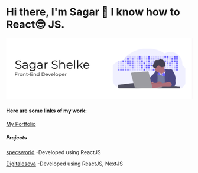 # Hi there, I'm Sagar 👋 I know how to React:sunglasses: JS.

![Web Developer](https://github.com/seeprogramming/seeprogramming/blob/master/My%20Post.png)


#### Here are some links of my work:

[My Portfolio](https://sagarshelke-77.firebaseapp.com/)

##### Projects
[specsworld](https://specsworld-beta.firebaseapp.com/)
 -Developed using ReactJS

[Digitaleseva](https://digitaleseva.in/)
 -Developed using ReactJS, NextJS
 


